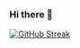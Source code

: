 ### Hi there 👋

<!--
**seruvuri/seruvuri** is a ✨ _special_ ✨ repository because its `README.md` (this file) appears on your GitHub profile.

Here are some ideas to get you started:

- 🔭 I’m currently working on ...
- 🌱 I’m currently learning ...
- 👯 I’m looking to collaborate on ...
- 🤔 I’m looking for help with ...
- 💬 Ask me about ...
📫 How to reach me:www.linkedin.com/in/
sai-ram-e-68589516a

- 😄 Pronouns: ...
- ⚡ Fun fact: ...
-->


[![GitHub Streak](https://streak-stats.demolab.com?user=seruvuri&theme=dark&date_format=M%20j%5B%2C%20Y%5D)](https://github.com/seruvuri/Data-Science-.git)
